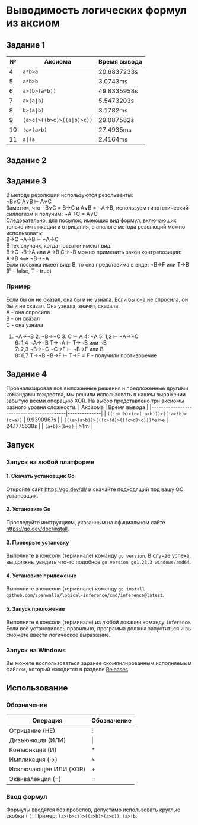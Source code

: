 # Выводимость логических формул из аксиом
## Задание 1
| №  | Аксиома                    | Время вывода |
|----|----------------------------|--------------|
| 4  | `a*b>a`                    | 20.6837233s  |
| 5  | `a*b>b`                    | 3.0743ms     |
| 6  | `a>(b>(a*b))`              | 49.8335958s  |
| 7  | `a>(a\|b)`                 | 5.5473203s   |
| 8  | `b>(a\|b)`                 | 3.1782ms     |
| 9  | `(a>c)>((b>c)>((a\|b)>c))` | 29.087582s   |
| 10 | `!a>(a>b)`                 | 27.4935ms    |
| 11 | `a\|!a`                    | 2.4164ms     |
## Задание 2
## Задание 3
В методе резолюций используются резольвенты:  
¬B∨С A∨B ⊢ A∨C  
Заметим, что ¬B∨С = B→C и A∨B = ¬A→B, используем гипотетический силлогизм и получим: ¬A→C = A∨C  
Следовательно, для посылок, имеющих вид формул, включающих только импликации и отрицания, в аналоге метода резолюций можно использовать:  
B→C ¬A→B ⊢ ¬A→C  
В тех случаях, когда посылки имеют вид:  
B→C ¬B→A или A→B C→¬B можно применить закон контрапозиции:  
A→B ⟺ ¬B→¬A  
Если посылка имеет вид: B, то она представима в виде: ¬B→F или T→B (F - false, T - true)   
### Пример
Если бы он не сказал, она бы и не узнала. Если бы она не спросила, он бы и не сказал. Она узнала, значит, сказала.  
A - она спросила  
B - он сказал   
C - она узнала  
1. ¬A→¬B  2. ¬B→¬C 3. C ⊢ A
4: ¬A
5: 1,2 ⊢ ¬A→¬C  
6: 1,4 ¬A→¬B T→¬A ⊢ T→¬B или ¬B  
7: 2,3 ¬B→¬C ¬C→F ⊢ ¬B→F или B  
8: 6,7 T→¬B ¬B→F ⊢ T→F = F - получили противоречие  
## Задание 4
Проанализировав все выложенные решения и предложенные другими командами тождества, мы решили использовать в нашем выражении забытую всеми операцию XOR. На выбор представлено три аксиомы разного уровня сложности.
| Аксиома                                  | Время вывода |
|------------------------------------------|--------------|
| `((!a>!b)>(c>(!a>b)))>((!a>!b)>(c>a))`   | 9.9390967s   |
| `(((a>(a>b))>((!c>!d)>((!c>d)>c)))*e)>e` | 24.1775638s  |
| `(a+b)>(b+a)`                            | >1m          |

## Запуск
### Запуск на любой платформе
#### 1. Скачать установщик Go
Откройте сайт https://go.dev/dl/ и скачайте подходящий под вашу ОС установщик.
#### 2. Установите Go
Проследуйте инструкциям, указанным на официальном сайте https://go.dev/doc/install.
#### 3. Проверьте установку
Выполните в консоли (терминале) команду `go version`.
В случае успеха, вы должны увидеть что-то подобное `go version go1.23.3 windows/amd64`.
#### 4. Установите приложение
Выполните в консоли (терминале) команду `go install github.com/spanwalla/logical-inference/cmd/inference@latest`.
#### 5. Запуск приложение
Выполните в консоли (терминале) из любой локации команду  `inference`.
Если всё установилось правильно, программа должна запуститься и вы сможете ввести логическое выражение.
### Запуск на Windows
Вы можете воспользоваться заранее скомпилированным исполняемым файлом, который находится в разделе [Releases](https://github.com/spanwalla/logical-inference/releases|Releases).
## Использование
### Обозначения
| Операция              | Обозначение  |
|---------------------- |--------------|
| Отрицание (НЕ)        | !            |
| Дизъюнкция (ИЛИ)      | \|           |
| Конъюнкция (И)        | *            |
| Импликация (→)        | >            |
| Исключающее ИЛИ (XOR) | +            |
| Эквиваленция (=)      | =            |
### Ввод формул
Формулы вводятся без пробелов, допустимо использовать круглые скобки `(` `)`.
Пример: `(a>(b>c))>((a>b)>(a>c))`, `!a>!b`.

